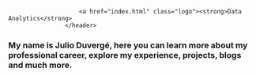 # <header id="header" class="alt">
						<a href="index.html" class="logo"><strong>Data Analytics</strong> 
					</header>


<h3> My name is Julio Duvergé, here you can learn more about my professional career, explore my experience, projects, blogs and much more.</h3>
